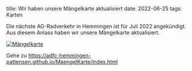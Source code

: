 title: Wir haben unsere Mängelkarte aktualisiert
date: 2022-06-25
tags: Karten

Die nächste AG-Radverkehr in Hemmingen ist für Juli 2022 angekündigt. Aus diesem Anlass haben wir unsere Mängelkarte aktualisiert.

[![Mängelkarte](https://i.imgur.com/t6CBoyV.png)](https://adfc-hemmingen-pattensen.github.io/MaengelKarte/index.html)

Gehe zu <https://adfc-hemmingen-pattensen.github.io/MaengelKarte/index.html>
